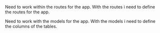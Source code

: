 Need to work within the routes for the app.
    With the routes i need to define the routes for the app.
    
Need to work with the models for the app.
    With the models i need to define the columns of the tables.

